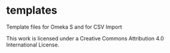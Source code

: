 # templates
Template files for Omeka S and for CSV Import

This work is licensed under a Creative Commons Attribution 4.0 International License.
